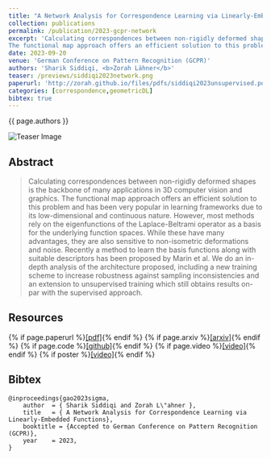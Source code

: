```yaml
---
title: "A Network Analysis for Correspondence Learning via Linearly-Embedded Functions"
collection: publications
permalink: /publication/2023-gcpr-network
excerpt: 'Calculating correspondences between non-rigidly deformed shapes is the backbone of many applications in 3D computer vision and graphics.
The functional map approach offers an efficient solution to this problem and has been very popular in learning frameworks due to its low-dimensional and continuous nature. However, most methods rely on the eigenfunctions of the Laplace-Beltrami operator as a basis for the underlying function spaces. While these have many advantages, they are also sensitive to non-isometric deformations and noise. Recently a method to learn the basis functions along with suitable descriptors has been proposed by Marin et al. We do an in-depth analysis of the architecture proposed, including a new training scheme to increase robustness against sampling inconsistencies and an extension to unsupervised training which still obtains results on-par with the supervised approach. '
date: 2023-09-20
venue: 'German Conference on Pattern Recognition (GCPR)'
authors: 'Sharik Siddiqi, <b>Zorah Lähner</b>'
teaser: /previews/siddiqi2023network.png
paperurl: 'http://zorah.github.io/files/pdfs/siddiqi2023unsupervised.pdf'
categories: [correspondence,geometricDL]
bibtex: true
---
```


{{ page.authors }}

<img class="pub_teaser" src="../images/previews/siddiqi2023network.png" alt="Teaser Image" title="teaser" />

## Abstract

> Calculating correspondences between non-rigidly deformed shapes is the backbone of many applications in 3D computer vision and graphics.
The functional map approach offers an efficient solution to this problem and has been very popular in learning frameworks due to its low-dimensional and continuous nature. However, most methods rely on the eigenfunctions of the Laplace-Beltrami operator as a basis for the underlying function spaces. While these have many advantages, they are also sensitive to non-isometric deformations and noise. Recently a method to learn the basis functions along with suitable descriptors has been proposed by Marin et al. We do an in-depth analysis of the architecture proposed, including a new training scheme to increase robustness against sampling inconsistencies and an extension to unsupervised training which still obtains results on-par with the supervised approach.

## Resources

{% if page.paperurl %}<a href=" {{ page.paperurl }} ">[pdf]</a>{% endif %} {% if page.arxiv %}<a href=" {{ page.arxiv }} ">[arxiv]</a>{% endif %} {% if page.code %}<a href=" {{ page.code }} ">[github]</a>{% endif %} {% if page.video %}<a href=" {{ page.video }} ">[video]</a>{% endif %} {% if poster %}<a href=" {{ page.poster }} ">[video]</a>{% endif %}

## Bibtex

    @inproceedings{gao2023sigma,
        author 	= { Sharik Siddiqi and Zorah L\"ahner },
        title 	= { A Network Analysis for Correspondence Learning via Linearly-Embedded Functions},
        booktitle = {Accepted to German Conference on Pattern Recognition (GCPR)},
        year 	= 2023,
    }
